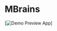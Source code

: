 # MBrains

[![Demo Preview App](https://ucbd978944d20134599541b1f67c.dl.dropboxusercontent.com/cd/0/get/Ad39Hka30qDnLaqwLv9_maPJf-hWtTvVZ6-fDbG6lFqNWkDKTyoCzgS1CvJhx_aBkd_eoK1LbJ55Pzcp4g-JD787iXP9HcjKDfB1eSsvHrUEW6XRoOTXg5I6xLP9h2jmUV8/file?dl=1)]

